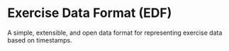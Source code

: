 Exercise Data Format (EDF)
==========================

A simple, extensible, and open data format for representing exercise data based on timestamps.